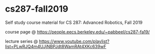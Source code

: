# cs287-fall2019
Self study course material for CS 287: Advanced Robotics, Fall 2019 

course page @ https://people.eecs.berkeley.edu/~pabbeel/cs287-fa19/

lecture series @ https://www.youtube.com/playlist?list=PLwRJQ4m4UJjNBPJdt8WamRAt4XKc639wF
